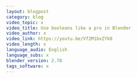 ```yaml
---
layout: blogpost
category: blog
video_topic: x
video_title: Use booleans like a pro in Blender
video_author: x
video_link: https://youtu.be/Vf2M1bxZYk0
video_length: x
language_audio: English
language_subs: x
blender_version: 2.78
tags_software: x
---
```

